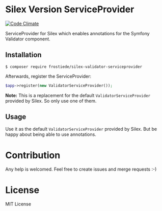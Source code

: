 # Silex Version ServiceProvider

[![Code Climate](https://codeclimate.com/github/frostieDE/silex-validator-serviceprovider/badges/gpa.svg)](https://codeclimate.com/github/frostieDE/silex-validator-serviceprovider)

ServiceProvider for Silex which enables annotations for the Symfony Validator component.

## Installation

```
$ composer require frostiede/silex-validator-serviceprovider
```

Afterwards, register the ServiceProvider:

```php
$app->register(new ValidatorServiceProvider());
```

**Note:** This is a replacement for the default `ValidatorServiceProvider` provided by Silex.
So only use one of them. 

## Usage

Use it as the default `ValidatorServiceProvider` provided by Silex. But be happy about being
able to use annotations.

# Contribution

Any help is welcomed. Feel free to create issues and merge requests :-)

# License

MIT License